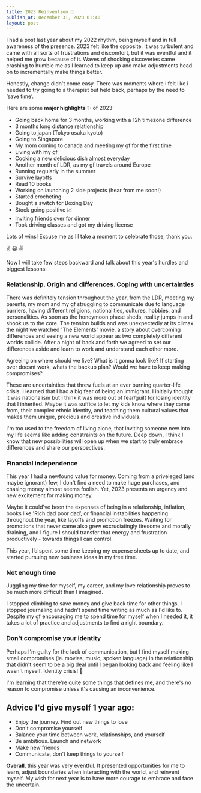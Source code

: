 ```yaml
---
title: 2023 Reinvention 🐣
publish_at: December 31, 2023 01:40
layout: post
---
```


I had a post last year about my 2022 rhythm, being myself and in full awareness of the presence. 2023 felt like the opposite. It was turbulent and came with all sorts of frustrations and discomfort, but it was eventful and it helped me grow because of it. Waves of shocking discoveries came crashing to humble me as I learned to keep up and make adjustments head-on to incrementally make things better.

Honestly, change didn't come easy. There was moments where i felt like i needed to try going to a therapist but held back, perhaps by the need to ‘save time’.

Here are some **major highlights** ✨ of 2023:

- Going back home for 3 months, working with a 12h timezone difference
- 3 months long distance relationship
- Going to japan (Tokyo osaka kyoto)
- Going to Singapore
- My mom coming to canada and meeting my gf for the first time
- Living with my gf
- Cooking a new delicious dish almost everyday
- Another month of LDR, as my gf travels around Europe
- Running regularly in the summer
- Survive layoffs
- Read 10 books
- Working on launching 2 side projects (hear from me soon!)
- Started crocheting
- Bought a switch for Boxing Day
- Stock going positive 📈
- Inviting friends over for dinner
- Took driving classes and got my driving license

Lots of wins! Excuse me as Ill take a moment to celebrate those, thank you.

✌️ 😀 ✌️

Now I will take few steps backward and talk about this year's hurdles and biggest lessons:

### Relationship. Origin and differences. Coping with uncertainties
There was definitely tension throughout the year, from the LDR, meeting my parents, my mom and my gf struggling to communicate due to language barriers, having different religions, nationalities, cultures, hobbies, and personalities. As soon as the honeymoon phase sheds, reality jumps in and shook us to the core. The tension builds and was unexpectedly at its climax the night we watched 'The Elements' movie, a story about overcoming differences and seeing a new world appear as two completely different worlds collide. After a night of back and forth we agreed to set our differences aside and learn to work and understand each other more.

Agreeing on where should we live? What is it gonna look like? If starting over doesnt work, whats the backup plan? Would we have to keep making compromises?

These are uncertainties that threw fuels at an ever burning quarter-life crisis. I learned that I had a big fear of being an immigrant. I initially thought it was nationalism but I think it was more out of fear/guilt for losing identity that I inherited. Maybe it was suffice to let my kids know where they came from, their complex ethnic identity, and teaching them cultural values that makes them unique, precious and creative individuals.

I'm too used to the freedom of living alone, that inviting someone new into my life seems like adding constraints on the future. Deep down, I think I know that new possibilities will open up when we start to truly embrace differences and share our perspectives.

### Financial independence
This year I had a newfound value for money. Coming from a priveleged (and maybe ignorant) few, I don't find a need to make huge purchases, and chasing money almost seems foolish. Yet, 2023 presents an urgency and new excitement for making money.

Maybe it could've been the expenses of being in a relationship, inflation, books like 'Rich dad poor dad’, or financial instabilities happening throughout the year, like layoffs and promotion freezes. Waiting for promotions that never came also grew excruciatingly tiresome and morally draining, and I figure I should transfer that energy and frustration productively - towards things I can control.

This year, I’d spent some time keeping my expense sheets up to date, and started pursuing new business ideas in my free time.

### Not enough time
Juggling my time for myself, my career, and my love relationship proves to be much more difficult than I imagined.

I stopped climbing to save money and give back time for other things. I stopped journaling and hadn’t spend time writing as much as I'd like to. Despite my gf encouraging me to spend time for myself when I needed it, it takes a lot of practice and adjustments to find a right boundary.

### Don't compromise your identity
Perhaps I'm guilty for the lack of communication, but I find myself making small compromises (ie. movies, music, spoken language) in the relationship that didn't seem to be a big deal until I began looking back and feeling like I wasn't myself. Identity crisis! 🚨

I'm learning that there're quite some things that defines me, and there's no reason to compromise unless it's causing an inconvenience.

## Advice I'd give myself 1 year ago:

- Enjoy the journey. Find out new things to love
- Don't compromise yourself
- Balance your time between work, relationships, and yourself
- Be ambitious. Launch and network
- Make new friends
- Communicate, don't keep things to yourself

**Overall**, this year was very eventful. It presented opportunities for me to learn, adjust boundaries when interacting with the world, and reinvent myself. My wish for next year is to have more courage to embrace and face the uncertain.
